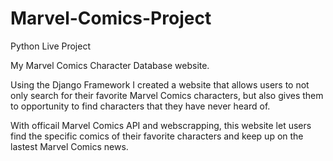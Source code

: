 # Marvel-Comics-Project
Python Live Project

My Marvel Comics Character Database website. 

Using the Django Framework I created a website that allows users to not only search for their favorite Marvel Comics characters, but also gives them to opportunity to find characters that they have never heard of.

With officail Marvel Comics API and webscrapping, this website let users find the specific comics of their favorite characters and keep up on the lastest Marvel Comics news.

